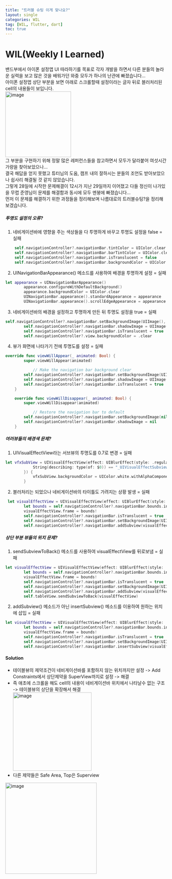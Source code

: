 ```yaml
---
title: "트러블 슈팅 이게 맞나요?"
layout: single
categories: WIL
tag: [WIL, flutter, dart]
toc: true
---
```


# WIL(Weekly I Learned)

밴드부에서 아이폰 설정앱 UI 따라하기를 목표로 각자 개발을 하면서 다른 분들의 놀라운 실력을 보고 많은 것을 배워가던 와중 모두가 하나의 난관에 빠졌습니다... <br>
아이폰 설정앱 상단 부분을 보면 아래로 스크롤할때 설정이라는 글자 뒤로 블러처리된 cell의 내용들이 보입니다. <br>
<img width="205" alt="image" src="https://github.com/pinocchio22/pinocchio22.github.io/assets/61182499/c8d0f4b9-aaa4-48a8-b404-1c440f74e3a3"> <br>
그 부분을 구현하기 위해 정말 많은 레퍼런스들을 참고하면서 모두가 달라붙어 여섯시간 가량을 찾아보았으나... <br> 
결국 해답을 얻지 못했고 튜터님의 도움, 캠프 내의 잘하시는 분들의 조언도 받아보았으나 쉽사리 해결될 것 같지 않았습니다. <br>
그렇게 28일에 시작한 문제해결이 12시가 지난 29일까지 이어졌고 다들 정신이 나가있을 무렵 준영님이 문제를 해결함과 동시에 모두 멘붕에 빠졌습니다... <br>
먼저 이 문제를 해결하기 위한 과정들을 정리해보며 나름대로의 트러블슈팅?을 정리해 보겠습니다.

##### 투명도 설정의 오류?
1. 네비게이션바에 영향을 주는 색상들을 다 투명하게 바꾸고 투명도 설정을 false = 실패
```swift
    self.navigationController?.navigationBar.tintColor = UIColor.clear
    self.navigationController?.navigationBar.barTintColor = UIColor.clear
    self.navigationController?.navigationBar.isTranslucent = false
    self.navigationController?.navigationBar.backgroundColor = UIColor.clear
```

2. UINavigationBarAppearance() 메소드를 사용하여 배경을 투명하게 설정 = 실패
```swift
let appearance = UINavigationBarAppearance()
        appearance.configureWithDefaultBackground()
        appearance.backgroundColor = UIColor.clear
        UINavigationBar.appearance().standardAppearance = appearance
        UINavigationBar.appearance().scrollEdgeAppearance = appearance
```

3. 네비게이션바의 배경을 설정하고 투명하게 만든 뒤 투명도 설정을 true = 실패
```swift
self.navigationController?.navigationBar.setBackgroundImage(UIImage(), for: .default)
        self.navigationController?.navigationBar.shadowImage = UIImage()
        self.navigationController?.navigationBar.isTranslucent = true
        self.navigationController?.view.backgroundColor = .clear
```

4. 뷰가 화면에 나타가기 전에 투명도를 설정 = 실패
```swift
override func viewWillAppear(_ animated: Bool) {
        super.viewWillAppear(animated)

            // Make the navigation bar background clear
        self.navigationController?.navigationBar.setBackgroundImage(UIImage(), for: .default)
        self.navigationController?.navigationBar.shadowImage = UIImage()
        self.navigationController?.navigationBar.isTranslucent = true
    }

    override func viewWillDisappear(_ animated: Bool) {
        super.viewWillDisappear(animated)

            // Restore the navigation bar to default
        self.navigationController?.navigationBar.setBackgroundImage(nil, for: .default)
        self.navigationController?.navigationBar.shadowImage = nil
    }
```

##### 여러뷰들의 배경색 문제?
1.  UIVisualEffectView라는 서브뷰의 투명도를 0.7로 변경 = 실패
```swift
let vfxSubView = UIVisualEffectView(effect: UIBlurEffect(style: .regular)).subviews.first(where: {
            String(describing: type(of: $0)) == "_UIVisualEffectSubview"
        }) {
            vfxSubView.backgroundColor = UIColor.white.withAlphaComponent(0.7)
        }
```
2. 블러처리는 되었으나 네비게이션바의 타이틀도 가려지는 상황 발생 = 실패
```swift
 let visualEffectView = UIVisualEffectView(effect: UIBlurEffect(style: .light))
        let bounds = self.navigationController?.navigationBar.bounds.insetBy(dx: 0, dy: 0).offsetBy(dx: 0, dy: 0)
        visualEffectView.frame = bounds!
        self.navigationController?.navigationBar.isTranslucent = true
        self.navigationController?.navigationBar.setBackgroundImage(UIImage(), for: .default)
        self.navigationController?.navigationBar.addSubview(visualEffectView)
```

##### 상단 부분 뷰들의 위치 문제?
1. sendSubviewToBack() 메소드를 사용하여 visualEffectView를 뒤로보냄 = 실패
```swift
let visualEffectView = UIVisualEffectView(effect: UIBlurEffect(style: .light))
        let bounds = self.navigationController?.navigationBar.bounds.insetBy(dx: 0, dy: 0).offsetBy(dx: 0, dy: 0)
        visualEffectView.frame = bounds!
        self.navigationController?.navigationBar.isTranslucent = true
        self.navigationController?.navigationBar.setBackgroundImage(UIImage(), for: .default)
        self.navigationController?.navigationBar.addSubview(visualEffectView)
        self.tableView.sendSubviewToBack(visualEffectView)
```
2. addSubview() 메소드가 아닌 insertSubview() 메소드를 이용하여 원하는 위치에 삽입 = 실패
```swift
let visualEffectView = UIVisualEffectView(effect: UIBlurEffect(style: .light))
        let bounds = self.navigationController?.navigationBar.bounds.insetBy(dx: 0, dy: 0).offsetBy(dx: 0, dy: 0)
        visualEffectView.frame = bounds!
        self.navigationController?.navigationBar.isTranslucent = true
        self.navigationController?.navigationBar.setBackgroundImage(UIImage(), for: .default)
        self.navigationController?.navigationBar.insertSubview(visualEffectView, 0)
```

#### Solution
* 테이블뷰의 제약조건이 네비게이션바를 포함하지 않는 위치까지만 설정 -> Add Constraints에서 상단제약을 SuperView까지로 설정 -> 해결
* 즉 애초에 스크롤을 해도 cell의 내용이 네비게이션바 위치에서 나타날수 없는 구조 -> 테이블뷰의 상단을 확장해서 해결 <br>
<img width="245" alt="image" src="https://github.com/pinocchio22/pinocchio22.github.io/assets/61182499/5dbd2f08-f2b8-401b-b1ed-d91cf3e0c079"> <br>
* 다른 제약들은 Safe Area, Top은 Superview <br>
<img width="285" alt="image" src="https://github.com/pinocchio22/pinocchio22.github.io/assets/61182499/0367005e-08d9-41a7-be6f-1641b9e4abff">

